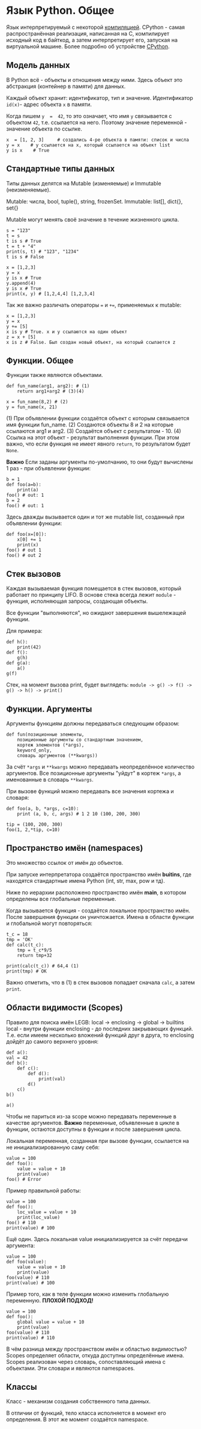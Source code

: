 # Язык Python. Общее
Язык интерпретируемый с некоторой [компиляцией](https://habr.com/ru/post/209812/ "компиляцией"). CPython - самая распространённая реализация, написанная на C, компилирует исходный код в байткод, а затем интерпретирует его, запуская на виртуальной машине. Более подробно об устройстве [CPython](https://habr.com/ru/company/yandex/blog/511972/ "CPython").


## Модель данных
В Python всё - объекты и отношения между ними. Здесь объект это абстракция (контейнер в памяти) для данных. 

Каждый объект хранит:  идентификатор, тип и значение.
Идентификатор `id(x)`- адрес объекта `x` в памяти. 

Когда пишем `y  =  42`, то это означает, что имя `y` связывается с объектом `42`, т.е. ссылается на него. Поэтому значение переменной - значение объекта по ссылке.

    х  = [1, 2, 3]     # создались 4-ре объекта в памяти: список и числа
    y = x    # y ссылается на х, который ссылается на объект list
    y is x    # True


## Стандартные типы данных
Типы данных делятся на Mutable (изменяемые) и  Immutable (неизменяемые). 

Mutable: числа, bool, tuple(), string, frozenSet.
Immutable: list[], dict{}, set{}

Mutable могут менять своё значение в течение жизненного цикла. 

    s = "123"
    t = s
    t is s # True
    t = t + "4"
    print(s, t) # "123", "1234"
    t is s # False

    x = [1,2,3]
    y = x
    y is x # True
    y.append(4)
    y is x # True
    print(x, y) # [1,2,4,4] [1,2,3,4]
    
Так же важно различать операторы `=` и `+=`, применяемых к  mutable:

    x = [1,2,3]
    y = x
    y += [5]
    x is y # True. x и y ссылаются на один объект
    z = x + [5]
    x is z # False. Был создан новый объект, на который ссылается z
    
  
## Функции. Общее
Функции также являются объектами.

    def fun_name(arg1, arg2): # (1)
        return arg1+arg2 # (3)(4)
        
    x = fun_name(8,2) # (2)
    y = fun_name(x, 21)
    
(1) При объявлении функции создаётся объект с которым связывается имя функции fun_name.
(2) Создаются объекты 8 и 2 на которые ссылаются arg1 и arg2.
(3) Создаётся объект с результатом - 10.
(4) Ссылка на этот объект - результат выполнения функции. При этом важно, что если функция не имеет явного `return`, то результатом будет `None`.

**Важно** Если заданы аргументы по-умолчанию, то они будут вычислены 1 раз - при объявлении функции:
    
    b = 1
    def foo(a=b):
        print(a)
    foo() # out: 1
    b = 2
    foo() # out: 1
    
Здесь дважды вызывается один и тот же mutable list, созданный при объявлении функции:
    
    def foo(x=[0]):
        x[0] += 1
        print(x)
    foo() # out 1
    foo() # out 2


##  Стек вызовов
Каждая вызываемая функция помещается в стек вызовов, который работает по принципу LIFO. В основе стека всегда лежит `module` - функция, исполняющая запросы, создающая объекты. 

Все функции "выполняются", но ожидают завершения вышележащей функции.

Для примера:

    def h():
        print(42)
    def f():
        g(h)
    def g(a):
        a()
    g(f)
    
Стек, на момент вызова print, будет выглядеть: `module -> g() -> f() -> g() -> h() -> print()`


## Функции. Аргументы
Аргументы функциям должны передаваться следующим образом:

    def fun(позиционные элементы,
        позиционные аргументы со стандартным значением,
        кортеж элементов (*args),
        keyword_only,
        словарь аргументов (**kwargs))
        
За счёт `*args` и `**kwargs` можно передавать неопределённое количество аргументов. Все позиционные аргументы "уйдут" в кортеж `*args`, а именованные в словарь `**kwargs`. 

При вызове функций можно передавать все значения кортежа и словаря:

    def foo(a, b, *args, c=10):
        print (a, b, c, args) # 1 2 10 (100, 200, 300)
        
    tip = (100, 200, 300)
    foo(1, 2,*tip, c=10)


## Пространство имён (namespaces)
Это множество ссылок от имён до объектов.

При запуске интерпретатора создаётся пространство имён **buitins**, где находятся стандартные имена Python (int, str, max, pow и тд).

Ниже по иерархии расположено пространство имён **main**, в котором определены все глобальные переменные.

Когда вызывается функция - создаётся локальное пространство имён. После завершения функции он уничтожается. Имена в области функции и глобальной могут повторяться:

    t_c = 18
    tmp = 'OK'
    def calc(t_c):
        tmp = t_c*9/5
        return tmp+32
        
    print(calc(t_c)) # 64,4 (1)
    print(tmp) # OK
    
Важно отметить, что в (1) в стек вызовов попадает сначала `calc`, а затем `print`.


##  Области видимости (Scopes)
Правило для поиска имён LEGB: local -> enclosing -> global -> builtins
local - внутри функции
enclosing - до последних закрывающих функций. Т.е. если имеем несколько вложений функций друг в друга, то enclosing дойдёт до самого верхнего уровня:

    def a():
    val = 42
    def b():
        def c():
            def d():
                print(val)
            d()
        c()
    b()
    
    a()
    
Чтобы не париться из-за scope можно передавать переменные в качестве аргументов.
**Важно** переменные, объявленные в цикле в функции, остаются доступны в функции и после завершения цикла.

Локальная переменная, созданная при вызове функции, ссылается на не инициализированную саму себя:

    value = 100
    def foo():
        value = value + 10
        print(value)
    foo() # Error
    
Пример правильной работы:

    value = 100
    def foo():
        loc_value = value + 10
        print(loc_value)
    foo() # 110
    print(value) # 100
    
Ещё один. Здесь локальная value инициализируется за счёт передачи аргумента:

    value = 100
    def foo(value):
        value = value + 10
        print(value)
    foo(value) # 110
    print(value) # 100
    
Пример того, как в теле функции можно изменить глобальную переменную. **ПЛОХОЙ ПОДХОД!**

    value = 100
    def foo():
        global value = value + 10
        print(value)
    foo(value) # 110
    print(value) # 110

В чём разница между пространством имён и областью видимостью? Scopes определяет области, откуда доступны определённые имена. Scopes реализован через словарь, сопоставляющий имена с объектами. Эти словари и являются namespaces.


##  Классы
Класс - механизм создания собственного типа данных.

В отличии от функций, тело класса исполняется в момент его определения. В этот же момент создаётся namespace. 

